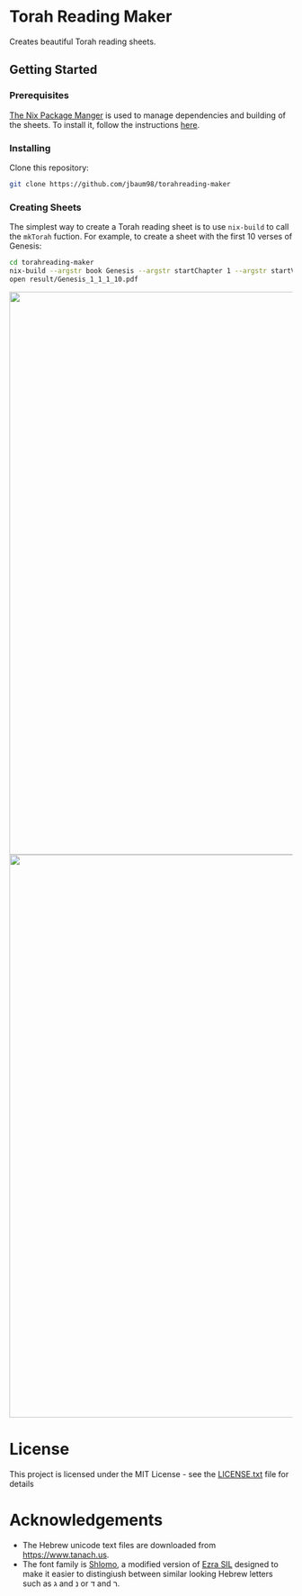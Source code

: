 # Torah Reading Maker

Creates beautiful Torah reading sheets.

## Getting Started

### Prerequisites

[The Nix Package Manger](https://nixos.org/nix) is used to manage dependencies and building of the sheets.
To install it, follow the instructions [here](https://nixos.org/nix/download.html).

### Installing

Clone this repository:

```sh
git clone https://github.com/jbaum98/torahreading-maker
```

### Creating Sheets

The simplest way to create a Torah reading sheet is to use `nix-build` to call the `mkTorah` fuction.
For example, to create a sheet with the first 10 verses of Genesis:

```sh
cd torahreading-maker
nix-build --argstr book Genesis --argstr startChapter 1 --argstr startVerse 1 --argstr endChapter 1 --argstr endVerse 10
open result/Genesis_1_1_1_10.pdf
```

<image src="https://user-images.githubusercontent.com/5283991/29955856-bc21ecbc-8eb0-11e7-802e-d3ee6905d013.jpg" width="1000px"></image>
<image src="https://user-images.githubusercontent.com/5283991/29955857-bc23bf7e-8eb0-11e7-826e-736cd74b97fa.jpg" width="1000px"></image>

# License

This project is licensed under the MIT License - see the [LICENSE.txt](LICENSE.txt) file for details

# Acknowledgements

- The Hebrew unicode text files are downloaded from https://www.tanach.us.
- The font family is [Shlomo](https://sites.google.com/site/orlaeinayim/introduction-to-fonts-with-hebrew-cantillation-marks),
  a modified version of [Ezra SIL](http://scripts.sil.org/cms/scripts/page.php?site_id=nrsi&id=EzraSIL_Home) designed to make it
  easier to distingiush between similar looking Hebrew letters such as ג and נ or ד and ר.

